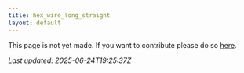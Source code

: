 ```yaml
---
title: hex_wire_long_straight
layout: default
---
```


This page is not yet made. If you want to contribute please do so [here](https://github.com/CrazyH2/Bigstone/blob/wiki/components/hex_wire_long_straight.md).

_Last updated: 2025-06-24T19:25:37Z_
